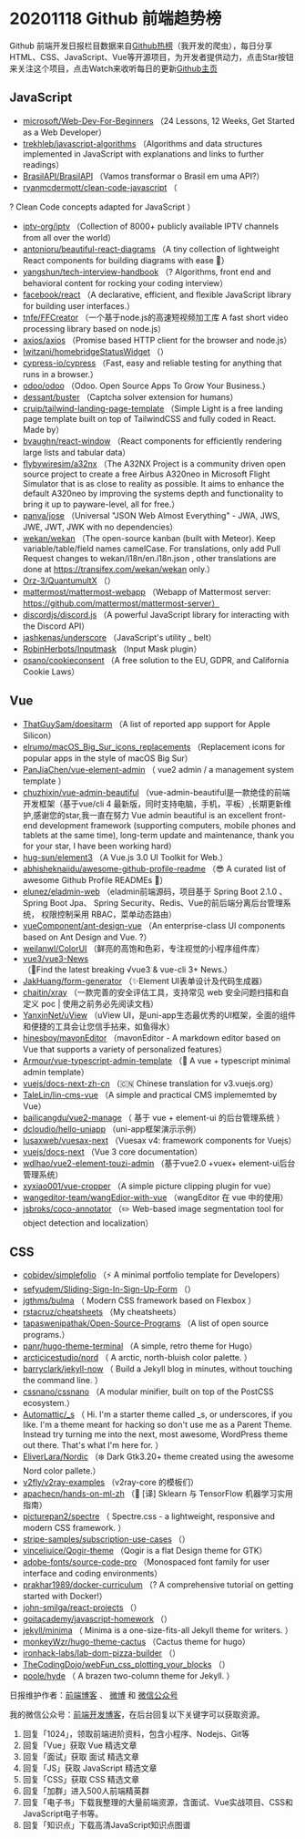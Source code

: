 # 20201118 Github 前端趋势榜

Github 前端开发日报栏目数据来自[Github热榜](http://news.caibaojian.com.cn/)（我开发的爬虫），每日分享HTML、CSS、JavaScript、Vue等开源项目，为开发者提供动力，点击Star按钮来关注这个项目，点击Watch来收听每日的更新[Github主页](https://github.com/kujian/githubTrending)
## JavaScript

* [microsoft/Web-Dev-For-Beginners](https://github.com/microsoft/Web-Dev-For-Beginners) （24 Lessons, 12 Weeks, Get Started as a Web Developer）
* [trekhleb/javascript-algorithms](https://github.com/trekhleb/javascript-algorithms) （Algorithms and data structures implemented in JavaScript with explanations and links to further readings）
* [BrasilAPI/BrasilAPI](https://github.com/BrasilAPI/BrasilAPI) （Vamos transformar o Brasil em uma API?）
* [ryanmcdermott/clean-code-javascript](https://github.com/ryanmcdermott/clean-code-javascript) （
        
? Clean Code concepts adapted for JavaScript
      ）
* [iptv-org/iptv](https://github.com/iptv-org/iptv) （Collection of 8000+ publicly available IPTV channels from all over the world）
* [antonioru/beautiful-react-diagrams](https://github.com/antonioru/beautiful-react-diagrams) （A tiny collection of lightweight React components for building diagrams with ease &#x1f48e;）
* [yangshun/tech-interview-handbook](https://github.com/yangshun/tech-interview-handbook) （? Algorithms, front end and behavioral content for rocking your coding interview）
* [facebook/react](https://github.com/facebook/react) （A declarative, efficient, and flexible JavaScript library for building user interfaces.）
* [tnfe/FFCreator](https://github.com/tnfe/FFCreator) （一个基于node.js的高速短视频加工库 A fast short video processing library based on node.js）
* [axios/axios](https://github.com/axios/axios) （Promise based HTTP client for the browser and node.js）
* [lwitzani/homebridgeStatusWidget](https://github.com/lwitzani/homebridgeStatusWidget) （）
* [cypress-io/cypress](https://github.com/cypress-io/cypress) （Fast, easy and reliable testing for anything that runs in a browser.）
* [odoo/odoo](https://github.com/odoo/odoo) （Odoo. Open Source Apps To Grow Your Business.）
* [dessant/buster](https://github.com/dessant/buster) （Captcha solver extension for humans）
* [cruip/tailwind-landing-page-template](https://github.com/cruip/tailwind-landing-page-template) （Simple Light is a free landing page template built on top of TailwindCSS and fully coded in React. Made by）
* [bvaughn/react-window](https://github.com/bvaughn/react-window) （React components for efficiently rendering large lists and tabular data）
* [flybywiresim/a32nx](https://github.com/flybywiresim/a32nx) （The A32NX Project is a community driven open source project to create a free Airbus A320neo in Microsoft Flight Simulator that is as close to reality as possible. It aims to enhance the default A320neo by improving the systems depth and functionality to bring it up to payware-level, all for free.）
* [panva/jose](https://github.com/panva/jose) （Universal "JSON Web Almost Everything" - JWA, JWS, JWE, JWT, JWK with no dependencies）
* [wekan/wekan](https://github.com/wekan/wekan) （The open-source kanban (built with Meteor). Keep variable/table/field names camelCase. For translations, only add Pull Request changes to wekan/i18n/en.i18n.json , other translations are done at https://transifex.com/wekan/wekan only.）
* [Orz-3/QuantumultX](https://github.com/Orz-3/QuantumultX) （）
* [mattermost/mattermost-webapp](https://github.com/mattermost/mattermost-webapp) （Webapp of Mattermost server: https://github.com/mattermost/mattermost-server）
* [discordjs/discord.js](https://github.com/discordjs/discord.js) （A powerful JavaScript library for interacting with the Discord API）
* [jashkenas/underscore](https://github.com/jashkenas/underscore) （JavaScript's utility _ belt）
* [RobinHerbots/Inputmask](https://github.com/RobinHerbots/Inputmask) （Input Mask plugin）
* [osano/cookieconsent](https://github.com/osano/cookieconsent) （A free solution to the EU, GDPR, and California Cookie Laws）

## Vue

* [ThatGuySam/doesitarm](https://github.com/ThatGuySam/doesitarm) （A list of reported app support for Apple Silicon）
* [elrumo/macOS_Big_Sur_icons_replacements](https://github.com/elrumo/macOS_Big_Sur_icons_replacements) （Replacement icons for popular apps in the style of macOS Big Sur）
* [PanJiaChen/vue-element-admin](https://github.com/PanJiaChen/vue-element-admin) （
        vue2 admin / a management system template
      ）
* [chuzhixin/vue-admin-beautiful](https://github.com/chuzhixin/vue-admin-beautiful) （vue-admin-beautiful是一款绝佳的前端开发框架（基于vue/cli 4 最新版，同时支持电脑，手机，平板）,长期更新维护,感谢您的star,我一直在努力 Vue admin beautiful is an excellent front-end development framework (supporting computers, mobile phones and tablets at the same time), long-term update and maintenance, thank you for your star, I have been working hard）
* [hug-sun/element3](https://github.com/hug-sun/element3) （A Vue.js 3.0 UI Toolkit for Web.）
* [abhisheknaiidu/awesome-github-profile-readme](https://github.com/abhisheknaiidu/awesome-github-profile-readme) （&#x1f60e; A curated list of awesome Github Profile READMEs &#x1f4dd;）
* [elunez/eladmin-web](https://github.com/elunez/eladmin-web) （eladmin前端源码，项目基于 Spring Boot 2.1.0 、 Spring Boot Jpa、 Spring Security、Redis、Vue的前后端分离后台管理系统， 权限控制采用 RBAC，菜单动态路由）
* [vueComponent/ant-design-vue](https://github.com/vueComponent/ant-design-vue) （An enterprise-class UI components based on Ant Design and Vue. ?）
* [weilanwl/ColorUI](https://github.com/weilanwl/ColorUI) （鲜亮的高饱和色彩，专注视觉的小程序组件库）
* [vue3/vue3-News](https://github.com/vue3/vue3-News) （&#x1f3af;Find the latest breaking √vue3 &amp; vue-cli 3+ News.）
* [JakHuang/form-generator](https://github.com/JakHuang/form-generator) （✨Element UI表单设计及代码生成器）
* [chaitin/xray](https://github.com/chaitin/xray) （一款完善的安全评估工具，支持常见 web 安全问题扫描和自定义 poc | 使用之前务必先阅读文档）
* [YanxinNet/uView](https://github.com/YanxinNet/uView) （uView UI，是uni-app生态最优秀的UI框架，全面的组件和便捷的工具会让您信手拈来，如鱼得水）
* [hinesboy/mavonEditor](https://github.com/hinesboy/mavonEditor) （mavonEditor - A markdown editor based on Vue that supports a variety of personalized features）
* [Armour/vue-typescript-admin-template](https://github.com/Armour/vue-typescript-admin-template) （&#x1f596; A vue + typescript minimal admin template）
* [vuejs/docs-next-zh-cn](https://github.com/vuejs/docs-next-zh-cn) （&#x1f1e8;&#x1f1f3; Chinese translation for v3.vuejs.org）
* [TaleLin/lin-cms-vue](https://github.com/TaleLin/lin-cms-vue) （A simple and practical CMS implememted by Vue）
* [bailicangdu/vue2-manage](https://github.com/bailicangdu/vue2-manage) （
        基于 vue + element-ui 的后台管理系统
      ）
* [dcloudio/hello-uniapp](https://github.com/dcloudio/hello-uniapp) （uni-app框架演示示例）
* [lusaxweb/vuesax-next](https://github.com/lusaxweb/vuesax-next) （Vuesax v4: framework components for Vuejs）
* [vuejs/docs-next](https://github.com/vuejs/docs-next) （Vue 3 core documentation）
* [wdlhao/vue2-element-touzi-admin](https://github.com/wdlhao/vue2-element-touzi-admin) （基于vue2.0 +vuex+ element-ui后台管理系统）
* [xyxiao001/vue-cropper](https://github.com/xyxiao001/vue-cropper) （A simple picture clipping plugin for vue）
* [wangeditor-team/wangEdior-with-vue](https://github.com/wangeditor-team/wangEdior-with-vue) （wangEditor 在 vue 中的使用）
* [jsbroks/coco-annotator](https://github.com/jsbroks/coco-annotator) （✏️ Web-based image segmentation tool for object detection and localization）

## CSS

* [cobidev/simplefolio](https://github.com/cobidev/simplefolio) （⚡️ A minimal portfolio template for Developers）
* [sefyudem/Sliding-Sign-In-Sign-Up-Form](https://github.com/sefyudem/Sliding-Sign-In-Sign-Up-Form) （）
* [jgthms/bulma](https://github.com/jgthms/bulma) （
        Modern CSS framework based on Flexbox
      ）
* [rstacruz/cheatsheets](https://github.com/rstacruz/cheatsheets) （My cheatsheets）
* [tapaswenipathak/Open-Source-Programs](https://github.com/tapaswenipathak/Open-Source-Programs) （A list of open source programs.）
* [panr/hugo-theme-terminal](https://github.com/panr/hugo-theme-terminal) （A simple, retro theme for Hugo）
* [arcticicestudio/nord](https://github.com/arcticicestudio/nord) （
        A arctic, north-bluish color palette.
      ）
* [barryclark/jekyll-now](https://github.com/barryclark/jekyll-now) （
        Build a Jekyll blog in minutes, without touching the command line.
      ）
* [cssnano/cssnano](https://github.com/cssnano/cssnano) （A modular minifier, built on top of the PostCSS ecosystem.）
* [Automattic/_s](https://github.com/Automattic/_s) （
        Hi. I'm a starter theme called _s, or underscores, if you like. I'm a theme meant for hacking so don't use me as a Parent Theme. Instead try turning me into the next, most awesome, WordPress theme out there. That's what I'm here for.
      ）
* [EliverLara/Nordic](https://github.com/EliverLara/Nordic) （:snowflake: Dark Gtk3.20+ theme created using the awesome Nord color pallete.）
* [v2fly/v2ray-examples](https://github.com/v2fly/v2ray-examples) （v2ray-core 的模板们）
* [apachecn/hands-on-ml-zh](https://github.com/apachecn/hands-on-ml-zh) （&#x1f4d6; [译] Sklearn 与 TensorFlow 机器学习实用指南）
* [picturepan2/spectre](https://github.com/picturepan2/spectre) （
        Spectre.css - a lightweight, responsive and modern CSS framework.
      ）
* [stripe-samples/subscription-use-cases](https://github.com/stripe-samples/subscription-use-cases) （）
* [vinceliuice/Qogir-theme](https://github.com/vinceliuice/Qogir-theme) （Qogir is a flat Design theme for GTK）
* [adobe-fonts/source-code-pro](https://github.com/adobe-fonts/source-code-pro) （Monospaced font family for user interface and coding environments）
* [prakhar1989/docker-curriculum](https://github.com/prakhar1989/docker-curriculum) （? A comprehensive tutorial on getting started with Docker!）
* [john-smilga/react-projects](https://github.com/john-smilga/react-projects) （）
* [goitacademy/javascript-homework](https://github.com/goitacademy/javascript-homework) （）
* [jekyll/minima](https://github.com/jekyll/minima) （
        Minima is a one-size-fits-all Jekyll theme for writers.
      ）
* [monkeyWzr/hugo-theme-cactus](https://github.com/monkeyWzr/hugo-theme-cactus) （Cactus theme for hugo）
* [ironhack-labs/lab-dom-pizza-builder](https://github.com/ironhack-labs/lab-dom-pizza-builder) （）
* [TheCodingDojo/webFun_css_plotting_your_blocks](https://github.com/TheCodingDojo/webFun_css_plotting_your_blocks) （）
* [poole/hyde](https://github.com/poole/hyde) （
        A brazen two-column theme for Jekyll.
      ）


日报维护作者：[前端博客](http://caibaojian.com.cn/) 、 [微博](http://weibo.com/kujian) 和 [微信公众号](https://open.weixin.qq.com/qr/code?username=caibaojian_com)

我的微信公众号：[前端开发博客](https://open.weixin.qq.com/qr/code?username=caibaojian_com)，在后台回复以下关键字可以获取资源。

1. 回复「1024」，领取前端进阶资料，包含小程序、Nodejs、Git等
2. 回复「Vue」获取 Vue 精选文章
3. 回复「面试」获取 面试 精选文章
4. 回复「JS」获取 JavaScript 精选文章
5. 回复「CSS」获取 CSS 精选文章
6. 回复「加群」进入500人前端精英群
7. 回复「电子书」下载我整理的大量前端资源，含面试、Vue实战项目、CSS和JavaScript电子书等。
8. 回复「知识点」下载高清JavaScript知识点图谱